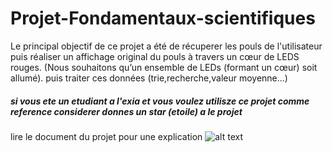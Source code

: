 # Projet-Fondamentaux-scientifiques
Le principal objectif de ce projet a été de récuperer les pouls 
de l'utilisateur puis réaliser un affichage
original du pouls à travers un cœur de LEDS rouges. (Nous
souhaitons qu’un ensemble de LEDs (formant un cœur) soit
allumé). puis traiter ces données (trie,recherche,valeur moyenne...)

##### si vous ete un etudiant a l'exia et vous voulez utilisze ce projet comme reference considerer donnes un star (etoile) a le projet
lire le document du projet pour une explication 
![alt text](https://github.com/YacineMedBenali/Projet-Fondamentaux-scientifiques/blob/master/picture%20demonstration.png)

